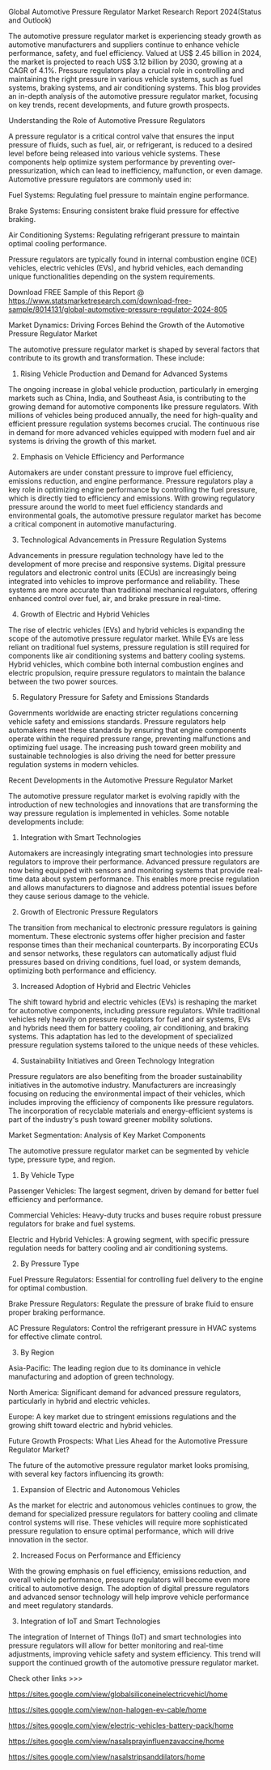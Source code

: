 Global Automotive Pressure Regulator Market Research Report 2024(Status and Outlook)

The automotive pressure regulator market is experiencing steady growth as automotive manufacturers and suppliers continue to enhance vehicle performance, safety, and fuel efficiency. Valued at US$ 2.45 billion in 2024, the market is projected to reach US$ 3.12 billion by 2030, growing at a CAGR of 4.1%. Pressure regulators play a crucial role in controlling and maintaining the right pressure in various vehicle systems, such as fuel systems, braking systems, and air conditioning systems. This blog provides an in-depth analysis of the automotive pressure regulator market, focusing on key trends, recent developments, and future growth prospects.

Understanding the Role of Automotive Pressure Regulators

A pressure regulator is a critical control valve that ensures the input pressure of fluids, such as fuel, air, or refrigerant, is reduced to a desired level before being released into various vehicle systems. These components help optimize system performance by preventing over-pressurization, which can lead to inefficiency, malfunction, or even damage. Automotive pressure regulators are commonly used in:

Fuel Systems: Regulating fuel pressure to maintain engine performance.

Brake Systems: Ensuring consistent brake fluid pressure for effective braking.

Air Conditioning Systems: Regulating refrigerant pressure to maintain optimal cooling performance.

Pressure regulators are typically found in internal combustion engine (ICE) vehicles, electric vehicles (EVs), and hybrid vehicles, each demanding unique functionalities depending on the system requirements.

Download FREE Sample of this Report @ https://www.statsmarketresearch.com/download-free-sample/8014131/global-automotive-pressure-regulator-2024-805

Market Dynamics: Driving Forces Behind the Growth of the Automotive Pressure Regulator Market

The automotive pressure regulator market is shaped by several factors that contribute to its growth and transformation. These include:

1. Rising Vehicle Production and Demand for Advanced Systems

The ongoing increase in global vehicle production, particularly in emerging markets such as China, India, and Southeast Asia, is contributing to the growing demand for automotive components like pressure regulators. With millions of vehicles being produced annually, the need for high-quality and efficient pressure regulation systems becomes crucial. The continuous rise in demand for more advanced vehicles equipped with modern fuel and air systems is driving the growth of this market.

2. Emphasis on Vehicle Efficiency and Performance

Automakers are under constant pressure to improve fuel efficiency, emissions reduction, and engine performance. Pressure regulators play a key role in optimizing engine performance by controlling the fuel pressure, which is directly tied to efficiency and emissions. With growing regulatory pressure around the world to meet fuel efficiency standards and environmental goals, the automotive pressure regulator market has become a critical component in automotive manufacturing.

3. Technological Advancements in Pressure Regulation Systems

Advancements in pressure regulation technology have led to the development of more precise and responsive systems. Digital pressure regulators and electronic control units (ECUs) are increasingly being integrated into vehicles to improve performance and reliability. These systems are more accurate than traditional mechanical regulators, offering enhanced control over fuel, air, and brake pressure in real-time.

4. Growth of Electric and Hybrid Vehicles

The rise of electric vehicles (EVs) and hybrid vehicles is expanding the scope of the automotive pressure regulator market. While EVs are less reliant on traditional fuel systems, pressure regulation is still required for components like air conditioning systems and battery cooling systems. Hybrid vehicles, which combine both internal combustion engines and electric propulsion, require pressure regulators to maintain the balance between the two power sources.

5. Regulatory Pressure for Safety and Emissions Standards

Governments worldwide are enacting stricter regulations concerning vehicle safety and emissions standards. Pressure regulators help automakers meet these standards by ensuring that engine components operate within the required pressure range, preventing malfunctions and optimizing fuel usage. The increasing push toward green mobility and sustainable technologies is also driving the need for better pressure regulation systems in modern vehicles.

Recent Developments in the Automotive Pressure Regulator Market

The automotive pressure regulator market is evolving rapidly with the introduction of new technologies and innovations that are transforming the way pressure regulation is implemented in vehicles. Some notable developments include:

1. Integration with Smart Technologies

Automakers are increasingly integrating smart technologies into pressure regulators to improve their performance. Advanced pressure regulators are now being equipped with sensors and monitoring systems that provide real-time data about system performance. This enables more precise regulation and allows manufacturers to diagnose and address potential issues before they cause serious damage to the vehicle.

2. Growth of Electronic Pressure Regulators

The transition from mechanical to electronic pressure regulators is gaining momentum. These electronic systems offer higher precision and faster response times than their mechanical counterparts. By incorporating ECUs and sensor networks, these regulators can automatically adjust fluid pressures based on driving conditions, fuel load, or system demands, optimizing both performance and efficiency.

3. Increased Adoption of Hybrid and Electric Vehicles

The shift toward hybrid and electric vehicles (EVs) is reshaping the market for automotive components, including pressure regulators. While traditional vehicles rely heavily on pressure regulators for fuel and air systems, EVs and hybrids need them for battery cooling, air conditioning, and braking systems. This adaptation has led to the development of specialized pressure regulation systems tailored to the unique needs of these vehicles.

4. Sustainability Initiatives and Green Technology Integration

Pressure regulators are also benefiting from the broader sustainability initiatives in the automotive industry. Manufacturers are increasingly focusing on reducing the environmental impact of their vehicles, which includes improving the efficiency of components like pressure regulators. The incorporation of recyclable materials and energy-efficient systems is part of the industry's push toward greener mobility solutions.

Market Segmentation: Analysis of Key Market Components

The automotive pressure regulator market can be segmented by vehicle type, pressure type, and region.

1. By Vehicle Type

Passenger Vehicles: The largest segment, driven by demand for better fuel efficiency and performance.

Commercial Vehicles: Heavy-duty trucks and buses require robust pressure regulators for brake and fuel systems.

Electric and Hybrid Vehicles: A growing segment, with specific pressure regulation needs for battery cooling and air conditioning systems.

2. By Pressure Type

Fuel Pressure Regulators: Essential for controlling fuel delivery to the engine for optimal combustion.

Brake Pressure Regulators: Regulate the pressure of brake fluid to ensure proper braking performance.

AC Pressure Regulators: Control the refrigerant pressure in HVAC systems for effective climate control.

3. By Region

Asia-Pacific: The leading region due to its dominance in vehicle manufacturing and adoption of green technology.

North America: Significant demand for advanced pressure regulators, particularly in hybrid and electric vehicles.

Europe: A key market due to stringent emissions regulations and the growing shift toward electric and hybrid vehicles.

Future Growth Prospects: What Lies Ahead for the Automotive Pressure Regulator Market?

The future of the automotive pressure regulator market looks promising, with several key factors influencing its growth:

1. Expansion of Electric and Autonomous Vehicles

As the market for electric and autonomous vehicles continues to grow, the demand for specialized pressure regulators for battery cooling and climate control systems will rise. These vehicles will require more sophisticated pressure regulation to ensure optimal performance, which will drive innovation in the sector.

2. Increased Focus on Performance and Efficiency

With the growing emphasis on fuel efficiency, emissions reduction, and overall vehicle performance, pressure regulators will become even more critical to automotive design. The adoption of digital pressure regulators and advanced sensor technology will help improve vehicle performance and meet regulatory standards.

3. Integration of IoT and Smart Technologies

The integration of Internet of Things (IoT) and smart technologies into pressure regulators will allow for better monitoring and real-time adjustments, improving vehicle safety and system efficiency. This trend will support the continued growth of the automotive pressure regulator market.

Check other links >>>

https://sites.google.com/view/globalsiliconeinelectricvehicl/home

https://sites.google.com/view/non-halogen-ev-cable/home

https://sites.google.com/view/electric-vehicles-battery-pack/home

https://sites.google.com/view/nasalsprayinfluenzavaccine/home

https://sites.google.com/view/nasalstripsanddilators/home
